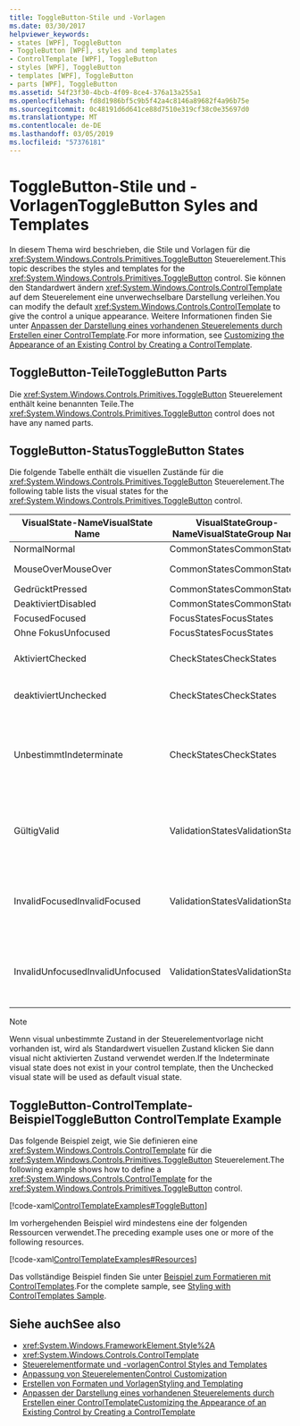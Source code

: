 ```yaml
---
title: ToggleButton-Stile und -Vorlagen
ms.date: 03/30/2017
helpviewer_keywords:
- states [WPF], ToggleButton
- ToggleButton [WPF], styles and templates
- ControlTemplate [WPF], ToggleButton
- styles [WPF], ToggleButton
- templates [WPF], ToggleButton
- parts [WPF], ToggleButton
ms.assetid: 54f23f30-4bcb-4f09-8ce4-376a13a255a1
ms.openlocfilehash: fd8d1986bf5c9b5f42a4c8146a89682f4a96b75e
ms.sourcegitcommit: 0c48191d6d641ce88d7510e319cf38c0e35697d0
ms.translationtype: MT
ms.contentlocale: de-DE
ms.lasthandoff: 03/05/2019
ms.locfileid: "57376181"
---
```

# <a name="togglebutton-syles-and-templates"></a><span data-ttu-id="e5087-102">ToggleButton-Stile und -Vorlagen</span><span class="sxs-lookup"><span data-stu-id="e5087-102">ToggleButton Syles and Templates</span></span>
<span data-ttu-id="e5087-103">In diesem Thema wird beschrieben, die Stile und Vorlagen für die <xref:System.Windows.Controls.Primitives.ToggleButton> Steuerelement.</span><span class="sxs-lookup"><span data-stu-id="e5087-103">This topic describes the styles and templates for the <xref:System.Windows.Controls.Primitives.ToggleButton> control.</span></span> <span data-ttu-id="e5087-104">Sie können den Standardwert ändern <xref:System.Windows.Controls.ControlTemplate> auf dem Steuerelement eine unverwechselbare Darstellung verleihen.</span><span class="sxs-lookup"><span data-stu-id="e5087-104">You can modify the default <xref:System.Windows.Controls.ControlTemplate> to give the control a unique appearance.</span></span> <span data-ttu-id="e5087-105">Weitere Informationen finden Sie unter [Anpassen der Darstellung eines vorhandenen Steuerelements durch Erstellen einer ControlTemplate](customizing-the-appearance-of-an-existing-control.md).</span><span class="sxs-lookup"><span data-stu-id="e5087-105">For more information, see [Customizing the Appearance of an Existing Control by Creating a ControlTemplate](customizing-the-appearance-of-an-existing-control.md).</span></span>  
  
## <a name="togglebutton-parts"></a><span data-ttu-id="e5087-106">ToggleButton-Teile</span><span class="sxs-lookup"><span data-stu-id="e5087-106">ToggleButton Parts</span></span>  
 <span data-ttu-id="e5087-107">Die <xref:System.Windows.Controls.Primitives.ToggleButton> Steuerelement enthält keine benannten Teile.</span><span class="sxs-lookup"><span data-stu-id="e5087-107">The <xref:System.Windows.Controls.Primitives.ToggleButton> control does not have any named parts.</span></span>  
  
## <a name="togglebutton-states"></a><span data-ttu-id="e5087-108">ToggleButton-Status</span><span class="sxs-lookup"><span data-stu-id="e5087-108">ToggleButton States</span></span>  
 <span data-ttu-id="e5087-109">Die folgende Tabelle enthält die visuellen Zustände für die <xref:System.Windows.Controls.Primitives.ToggleButton> Steuerelement.</span><span class="sxs-lookup"><span data-stu-id="e5087-109">The following table lists the visual states for the <xref:System.Windows.Controls.Primitives.ToggleButton> control.</span></span>  
  
|<span data-ttu-id="e5087-110">VisualState-Name</span><span class="sxs-lookup"><span data-stu-id="e5087-110">VisualState Name</span></span>|<span data-ttu-id="e5087-111">VisualStateGroup-Name</span><span class="sxs-lookup"><span data-stu-id="e5087-111">VisualStateGroup Name</span></span>|<span data-ttu-id="e5087-112">Beschreibung</span><span class="sxs-lookup"><span data-stu-id="e5087-112">Description</span></span>|  
|-|-|-|  
|<span data-ttu-id="e5087-113">Normal</span><span class="sxs-lookup"><span data-stu-id="e5087-113">Normal</span></span>|<span data-ttu-id="e5087-114">CommonStates</span><span class="sxs-lookup"><span data-stu-id="e5087-114">CommonStates</span></span>|<span data-ttu-id="e5087-115">Der Standardzustand</span><span class="sxs-lookup"><span data-stu-id="e5087-115">The default state.</span></span>|  
|<span data-ttu-id="e5087-116">MouseOver</span><span class="sxs-lookup"><span data-stu-id="e5087-116">MouseOver</span></span>|<span data-ttu-id="e5087-117">CommonStates</span><span class="sxs-lookup"><span data-stu-id="e5087-117">CommonStates</span></span>|<span data-ttu-id="e5087-118">Der Mauszeiger ist über dem Steuerelement positioniert.</span><span class="sxs-lookup"><span data-stu-id="e5087-118">The mouse pointer is positioned over the control.</span></span>|  
|<span data-ttu-id="e5087-119">Gedrückt</span><span class="sxs-lookup"><span data-stu-id="e5087-119">Pressed</span></span>|<span data-ttu-id="e5087-120">CommonStates</span><span class="sxs-lookup"><span data-stu-id="e5087-120">CommonStates</span></span>|<span data-ttu-id="e5087-121">Das Steuerelement wird gedrückt.</span><span class="sxs-lookup"><span data-stu-id="e5087-121">The control is pressed.</span></span>|  
|<span data-ttu-id="e5087-122">Deaktiviert</span><span class="sxs-lookup"><span data-stu-id="e5087-122">Disabled</span></span>|<span data-ttu-id="e5087-123">CommonStates</span><span class="sxs-lookup"><span data-stu-id="e5087-123">CommonStates</span></span>|<span data-ttu-id="e5087-124">Das Steuerelement ist deaktiviert.</span><span class="sxs-lookup"><span data-stu-id="e5087-124">The control is disabled.</span></span>|  
|<span data-ttu-id="e5087-125">Focused</span><span class="sxs-lookup"><span data-stu-id="e5087-125">Focused</span></span>|<span data-ttu-id="e5087-126">FocusStates</span><span class="sxs-lookup"><span data-stu-id="e5087-126">FocusStates</span></span>|<span data-ttu-id="e5087-127">Der Fokus liegt auf dem Steuerelement.</span><span class="sxs-lookup"><span data-stu-id="e5087-127">The control has focus.</span></span>|  
|<span data-ttu-id="e5087-128">Ohne Fokus</span><span class="sxs-lookup"><span data-stu-id="e5087-128">Unfocused</span></span>|<span data-ttu-id="e5087-129">FocusStates</span><span class="sxs-lookup"><span data-stu-id="e5087-129">FocusStates</span></span>|<span data-ttu-id="e5087-130">Der Fokus liegt nicht auf dem Steuerelement.</span><span class="sxs-lookup"><span data-stu-id="e5087-130">The control does not have focus.</span></span>|  
|<span data-ttu-id="e5087-131">Aktiviert</span><span class="sxs-lookup"><span data-stu-id="e5087-131">Checked</span></span>|<span data-ttu-id="e5087-132">CheckStates</span><span class="sxs-lookup"><span data-stu-id="e5087-132">CheckStates</span></span>|<span data-ttu-id="e5087-133"><xref:System.Windows.Controls.Primitives.ToggleButton.IsChecked%2A> ist `true`.</span><span class="sxs-lookup"><span data-stu-id="e5087-133"><xref:System.Windows.Controls.Primitives.ToggleButton.IsChecked%2A> is `true`.</span></span>|  
|<span data-ttu-id="e5087-134">deaktiviert</span><span class="sxs-lookup"><span data-stu-id="e5087-134">Unchecked</span></span>|<span data-ttu-id="e5087-135">CheckStates</span><span class="sxs-lookup"><span data-stu-id="e5087-135">CheckStates</span></span>|<span data-ttu-id="e5087-136"><xref:System.Windows.Controls.Primitives.ToggleButton.IsChecked%2A> ist `false`.</span><span class="sxs-lookup"><span data-stu-id="e5087-136"><xref:System.Windows.Controls.Primitives.ToggleButton.IsChecked%2A> is `false`.</span></span>|  
|<span data-ttu-id="e5087-137">Unbestimmt</span><span class="sxs-lookup"><span data-stu-id="e5087-137">Indeterminate</span></span>|<span data-ttu-id="e5087-138">CheckStates</span><span class="sxs-lookup"><span data-stu-id="e5087-138">CheckStates</span></span>|<span data-ttu-id="e5087-139"><xref:System.Windows.Controls.Primitives.ToggleButton.IsThreeState%2A> ist `true`, und <xref:System.Windows.Controls.Primitives.ToggleButton.IsChecked%2A> ist `null`.</span><span class="sxs-lookup"><span data-stu-id="e5087-139"><xref:System.Windows.Controls.Primitives.ToggleButton.IsThreeState%2A> is `true`, and <xref:System.Windows.Controls.Primitives.ToggleButton.IsChecked%2A> is `null`.</span></span>|  
|<span data-ttu-id="e5087-140">Gültig</span><span class="sxs-lookup"><span data-stu-id="e5087-140">Valid</span></span>|<span data-ttu-id="e5087-141">ValidationStates</span><span class="sxs-lookup"><span data-stu-id="e5087-141">ValidationStates</span></span>|<span data-ttu-id="e5087-142">Das Steuerelement verwendet die <xref:System.Windows.Controls.Validation> Klasse und die <xref:System.Windows.Controls.Validation.HasError%2A?displayProperty=nameWithType> angefügte Eigenschaft `false`.</span><span class="sxs-lookup"><span data-stu-id="e5087-142">The control uses the <xref:System.Windows.Controls.Validation> class and the <xref:System.Windows.Controls.Validation.HasError%2A?displayProperty=nameWithType> attached property is `false`.</span></span>|  
|<span data-ttu-id="e5087-143">InvalidFocused</span><span class="sxs-lookup"><span data-stu-id="e5087-143">InvalidFocused</span></span>|<span data-ttu-id="e5087-144">ValidationStates</span><span class="sxs-lookup"><span data-stu-id="e5087-144">ValidationStates</span></span>|<span data-ttu-id="e5087-145">Die <xref:System.Windows.Controls.Validation.HasError%2A?displayProperty=nameWithType> angefügte Eigenschaft `true` hat das Steuerelement den Fokus besitzt.</span><span class="sxs-lookup"><span data-stu-id="e5087-145">The <xref:System.Windows.Controls.Validation.HasError%2A?displayProperty=nameWithType> attached property is `true` has the control has focus.</span></span>|  
|<span data-ttu-id="e5087-146">InvalidUnfocused</span><span class="sxs-lookup"><span data-stu-id="e5087-146">InvalidUnfocused</span></span>|<span data-ttu-id="e5087-147">ValidationStates</span><span class="sxs-lookup"><span data-stu-id="e5087-147">ValidationStates</span></span>|<span data-ttu-id="e5087-148">Die <xref:System.Windows.Controls.Validation.HasError%2A?displayProperty=nameWithType> angefügte Eigenschaft `true` hat das Steuerelement keinen Fokus besitzt.</span><span class="sxs-lookup"><span data-stu-id="e5087-148">The <xref:System.Windows.Controls.Validation.HasError%2A?displayProperty=nameWithType> attached property is `true` has the control does not have focus.</span></span>|  
  
> [!NOTE]
>  <span data-ttu-id="e5087-149">Wenn visual unbestimmte Zustand in der Steuerelementvorlage nicht vorhanden ist, wird als Standardwert visuellen Zustand klicken Sie dann visual nicht aktivierten Zustand verwendet werden.</span><span class="sxs-lookup"><span data-stu-id="e5087-149">If the Indeterminate visual state does not exist in your control template, then the Unchecked visual state will be used as default visual state.</span></span>  
  
## <a name="togglebutton-controltemplate-example"></a><span data-ttu-id="e5087-150">ToggleButton-ControlTemplate-Beispiel</span><span class="sxs-lookup"><span data-stu-id="e5087-150">ToggleButton ControlTemplate Example</span></span>  
 <span data-ttu-id="e5087-151">Das folgende Beispiel zeigt, wie Sie definieren eine <xref:System.Windows.Controls.ControlTemplate> für die <xref:System.Windows.Controls.Primitives.ToggleButton> Steuerelement.</span><span class="sxs-lookup"><span data-stu-id="e5087-151">The following example shows how to define a <xref:System.Windows.Controls.ControlTemplate> for the <xref:System.Windows.Controls.Primitives.ToggleButton> control.</span></span>  
  
 [!code-xaml[ControlTemplateExamples#ToggleButton](~/samples/snippets/csharp/VS_Snippets_Wpf/ControlTemplateExamples/CS/resources/combobox.xaml#togglebutton)]  
  
 <span data-ttu-id="e5087-152">Im vorhergehenden Beispiel wird mindestens eine der folgenden Ressourcen verwendet.</span><span class="sxs-lookup"><span data-stu-id="e5087-152">The preceding example uses one or more of the following resources.</span></span>  
  
 [!code-xaml[ControlTemplateExamples#Resources](~/samples/snippets/csharp/VS_Snippets_Wpf/ControlTemplateExamples/CS/resources/shared.xaml#resources)]  
  
 <span data-ttu-id="e5087-153">Das vollständige Beispiel finden Sie unter [Beispiel zum Formatieren mit ControlTemplates](https://github.com/Microsoft/WPF-Samples/tree/master/Styles%20&%20Templates/IntroToStylingAndTemplating).</span><span class="sxs-lookup"><span data-stu-id="e5087-153">For the complete sample, see [Styling with ControlTemplates Sample](https://github.com/Microsoft/WPF-Samples/tree/master/Styles%20&%20Templates/IntroToStylingAndTemplating).</span></span>  
  
## <a name="see-also"></a><span data-ttu-id="e5087-154">Siehe auch</span><span class="sxs-lookup"><span data-stu-id="e5087-154">See also</span></span>
- <xref:System.Windows.FrameworkElement.Style%2A>
- <xref:System.Windows.Controls.ControlTemplate>
- [<span data-ttu-id="e5087-155">Steuerelementformate und -vorlagen</span><span class="sxs-lookup"><span data-stu-id="e5087-155">Control Styles and Templates</span></span>](control-styles-and-templates.md)
- [<span data-ttu-id="e5087-156">Anpassung von Steuerelementen</span><span class="sxs-lookup"><span data-stu-id="e5087-156">Control Customization</span></span>](control-customization.md)
- [<span data-ttu-id="e5087-157">Erstellen von Formaten und Vorlagen</span><span class="sxs-lookup"><span data-stu-id="e5087-157">Styling and Templating</span></span>](styling-and-templating.md)
- [<span data-ttu-id="e5087-158">Anpassen der Darstellung eines vorhandenen Steuerelements durch Erstellen einer ControlTemplate</span><span class="sxs-lookup"><span data-stu-id="e5087-158">Customizing the Appearance of an Existing Control by Creating a ControlTemplate</span></span>](customizing-the-appearance-of-an-existing-control.md)
